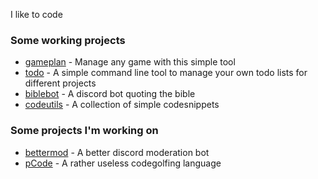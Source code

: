 I like to code

### Some working projects
- [gameplan](https://github.com/cephox/gameplan) - Manage any game with this simple tool
- [todo](https://github.com/cephox/todo) - A simple command line tool to manage your own todo lists for different projects
- [biblebot](https://github.com/cephox/biblebot) - A discord bot quoting the bible
- [codeutils](https://github.com/cephox/codeutils) - A collection of simple codesnippets

### Some projects I'm working on
- [bettermod](https://github.com/cephox/bettermod) - A better discord moderation bot
- [pCode](https://github.com/cephox/pcode) - A rather useless codegolfing language
